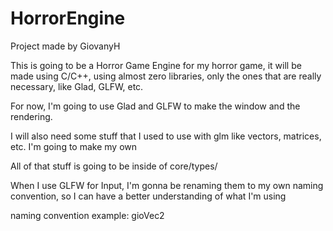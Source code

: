 # HorrorEngine

Project made by GiovanyH

This is going to be a Horror Game Engine for my horror game,
it will be made using C/C++, using almost zero libraries,
only the ones that are really necessary, like Glad, GLFW, etc.

For now, I'm going to use Glad and GLFW to make the window and
the rendering.

I will also need some stuff that I used to use with glm
like vectors, matrices, etc. I'm going to make my own

All of that stuff is going to be inside of core/types/

When I use GLFW for Input, I'm gonna be renaming them to my own
naming convention, so I can have a better understanding of what I'm using

naming convention example: gioVec2
